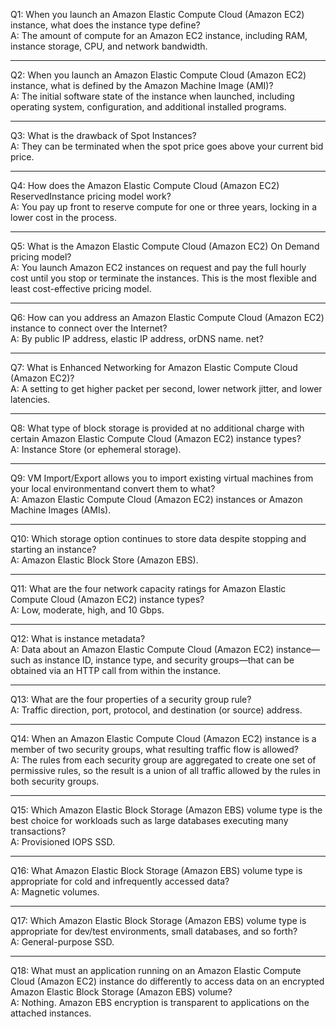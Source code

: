 
Q1: When you launch an Amazon Elastic Compute Cloud (Amazon EC2) instance, what does the instance type define?    
A: The amount of compute for an Amazon EC2 instance, including RAM, instance storage, CPU, and network bandwidth.  

---

Q2: When you launch an Amazon Elastic Compute Cloud (Amazon EC2) instance, what is defined by the Amazon Machine Image (AMI)?  
A: The initial software state of the instance when launched, including operating system, configuration, and additional installed programs.

---

Q3: What is the drawback of Spot Instances?  
A: They can be terminated when the spot price goes above your current bid price.  

---

Q4: How does the Amazon Elastic Compute Cloud (Amazon EC2) ReservedInstance pricing model work?   
A: You pay up front to reserve compute for one or three years, locking in a lower cost in the process.  

---

Q5: What is the Amazon Elastic Compute Cloud (Amazon EC2) On Demand pricing model?    
A: You launch Amazon EC2 instances on request and pay the full hourly cost until you stop or terminate the instances. This is the most flexible and least cost-effective pricing model.  

---

Q6: How can you address an Amazon Elastic Compute Cloud (Amazon EC2) instance to connect over the Internet?    
A: By public IP address, elastic IP address, orDNS name. net?    

---

Q7: What is Enhanced Networking for Amazon Elastic Compute Cloud (Amazon EC2)?     
A: A setting to get higher packet per second, lower network jitter, and lower latencies.     

---

Q8: What type of block storage is provided at no additional charge with certain Amazon Elastic Compute Cloud (Amazon EC2) instance types?      
A: Instance Store (or ephemeral storage).  

---

Q9: VM Import/Export allows you to import existing virtual machines from your local environmentand convert them to what?     
A: Amazon Elastic Compute Cloud (Amazon EC2) instances or Amazon Machine Images (AMIs).  

---

Q10: Which storage option continues to store data despite stopping and starting an instance?     
A: Amazon Elastic Block Store (Amazon EBS).  

---

Q11: What are the four network capacity ratings for Amazon Elastic Compute Cloud (Amazon EC2) instance types?   
A: Low, moderate, high, and 10 Gbps.  

---

Q12: What is instance metadata?  
A: Data about an Amazon Elastic Compute Cloud (Amazon EC2) instance—such as instance ID, instance type, and security groups—that can be obtained via an HTTP call from within the instance.   

---

Q13: What are the four properties of a security group rule?  
A: Traffic direction, port, protocol, and destination (or source) address.  

---

Q14: When an Amazon Elastic Compute Cloud (Amazon EC2) instance is a member of two security groups, what resulting traffic flow is allowed?  
A: The rules from each security group are aggregated to create one set of permissive rules, so the result is a union of all traffic allowed by the rules in both security groups.   

---

Q15: Which Amazon Elastic Block Storage (Amazon EBS) volume type is the best choice for workloads such as large databases executing many transactions?   
A: Provisioned IOPS SSD.  

---

Q16: What Amazon Elastic Block Storage (Amazon EBS) volume type is appropriate for cold and infrequently accessed data?   
A: Magnetic volumes.  

---

Q17: Which Amazon Elastic Block Storage (Amazon EBS) volume type is appropriate for dev/test environments, small databases, and so forth?  
A:  General-purpose SSD.  

---

Q18: What must an application running on an Amazon Elastic Compute Cloud (Amazon EC2) instance do differently to access data on an encrypted Amazon Elastic Block Storage (Amazon EBS) volume?  
A:  Nothing. Amazon EBS encryption is transparent to applications on the attached instances.    
